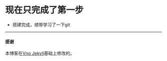 # 现在只完成了第一步
- 搭建完成，顺带学习了一下git

***

#### 感谢   

本博客在[Vno Jekyll](https://github.com/onevcat/vno-jekyll)基础上修改的。  
